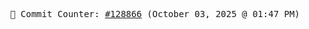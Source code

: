 <p align="center">
    <samp>
        📮 Commit Counter: <a href="https://github.com/Javascript-void0/Javascript-void0/commits/main">#128866</a> (October 03, 2025 @ 01:47 PM)
    </samp>
</p>